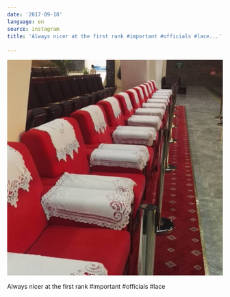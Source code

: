 ```yaml
---
date: '2017-09-18'
language: en
source: instagram
title: 'Always nicer at the first rank #important #officials #lace...'

---
```


![](/uploads/instagram/201709/4576d0c9bc4a4a62d73952b4afff4012.jpg)

Always nicer at the first rank #important #officials #lace
            